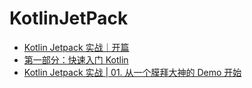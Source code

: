 # KotlinJetPack

* [Kotlin Jetpack 实战｜开篇](https://juejin.im/post/6844904191089999886)
* [第一部分：快速入门 Kotlin](https://juejin.im/post/6844904191098355719)
* [Kotlin Jetpack 实战 | 01. 从一个膜拜大神的 Demo 开始](https://juejin.im/post/6844904191232573447)
